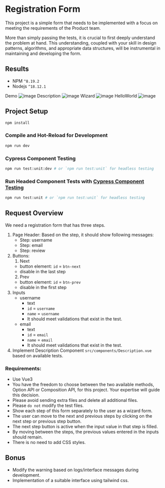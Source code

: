# Registration Form

This project is a simple form that needs to be implemented with a focus on meeting the requirements of the Product team.

More than simply passing the tests, it is crucial to first deeply understand the problem at hand. This understanding, coupled with your skill in design patterns, algorithms, and appropriate data structures, will be instrumental in maintaining and developing the form.

## Results

-   NPM `^8.19.2`
-   Nodejs `^18.12.1`

Demo
![image](https://github.com/im-Qarch/sample-registration-form-test/assets/76614968/ae9a01c9-dc63-44c3-bb63-cfd50b14ee4b)
Description
![image](https://github.com/im-Qarch/sample-registration-form-test/assets/76614968/7b3f43b9-b9e9-4761-b3e9-047373fe18cf)
Wizard
![image](https://github.com/im-Qarch/sample-registration-form-test/assets/76614968/83ad7c0e-7be3-4665-9ec2-79e3b8b7e9f1)
HelloWorld
![image](https://github.com/im-Qarch/sample-registration-form-test/assets/76614968/d0b24168-966d-4cfa-b38e-2d5cbc7d12f5)

## Project Setup

```sh
npm install
```

### Compile and Hot-Reload for Development

```sh
npm run dev
```

### Cypress Component Testing

```sh
npm run test:unit:dev # or `npm run test:unit` for headless testing
```

### Run Headed Component Tests with [Cypress Component Testing](https://on.cypress.io/component)

```sh
npm run test:unit # or `npm run test:unit` for headless testing
```

## Request Overview

We need a registration form that has three steps.

1. Page Header: Based on the step, it should show following messages:
    - Step: username
    - Step: email
    - Step: review
2. Buttons:
    1. Next
    - button element: `id` = `btn-next`
    - disable in the last step
    2. Prev
    - button element: `id` = `btn-prev`
    - disable in the first step
3. Inputs
    - username
        - text
        - `id` = `username`
        - `name` = `username`
        - It should meet validations that exist in the test.
    - email
        - text
        - `id` = `email`
        - `name` = `email`
        - It should meet validations that exist in the test.
4. Implement Description Component `src/components/Description.vue` based on available tests.

### Requirements:

-   Use Vue3
-   You have the freedom to choose between the two available methods, Option API or Composition API, for this project. Your expertise will guide this decision.
-   Please avoid sending extra files and delete all additional files.
-   Please `do not` modify the test files.
-   Show each step of this form separately to the user as a wizard form.
-   The user can move to the next and previous steps by clicking on the next step or previous step button.
-   The next step button is active when the input value in that step is filled.
-   By moving between the steps, the previous values entered in the inputs should remain.
-   There is no need to add CSS styles.

## Bonus

-   Modify the warning based on logs/interface messages during development.
-   Implementation of a suitable interface using tailwind css.
